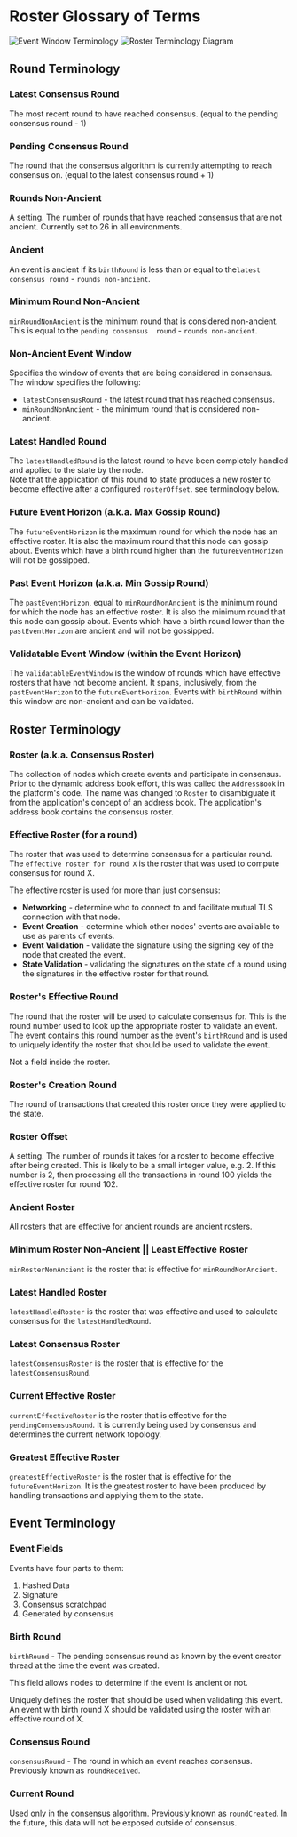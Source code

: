 # Roster Glossary of Terms
![Event Window Terminology](./EventWindowTerminology.drawio.svg)
![Roster Terminology Diagram](./RosterTerminologyDiagram.drawio.svg)
## Round Terminology

### Latest Consensus Round

The most recent round to have reached consensus.  (equal to the pending consensus round - 1)

### Pending Consensus Round

The round that the consensus algorithm is currently attempting to reach consensus on. (equal to the latest 
consensus round + 1)

### Rounds Non-Ancient

A setting. The number of rounds that have reached consensus that are not ancient.  Currently set to 26 in all 
environments. 

### Ancient

An event is ancient if its `birthRound` is less than or equal to the`latest consensus round` - `rounds non-ancient`.

### Minimum Round Non-Ancient

`minRoundNonAncient` is the minimum round that is considered non-ancient.  This is equal to the `pending consensus 
round` - `rounds non-ancient`.

### Non-Ancient Event Window

Specifies the window of events that are being considered in consensus.  The window specifies the following:
* `latestConsensusRound` - the latest round that has reached consensus.
* `minRoundNonAncient` - the minimum round that is considered non-ancient. 

### Latest Handled Round

The `latestHandledRound` is the latest round to have been completely handled and applied to the state by the node.  
Note that the application of this round to state produces a new roster to become effective after a configured 
`rosterOffset`.  see terminology below.  

### Future Event Horizon (a.k.a. Max Gossip Round)  

The `futureEventHorizon` is the maximum round for which the node has an effective roster.  It is also the 
maximum round that this node can gossip about.  Events which have a birth round higher than the `futureEventHorizon` 
will not be gossipped.    

### Past Event Horizon (a.k.a. Min Gossip Round)

The `pastEventHorizon`, equal to `minRoundNonAncient` is the minimum round for which the node has an effective roster. 
It is also the minimum round that this node can gossip about.  Events which have a birth round lower than the
`pastEventHorizon` are ancient and will not be gossipped.

### Validatable Event Window (within the Event Horizon)

The `validatableEventWindow` is the window of rounds which have effective rosters that have not become ancient.  It 
spans, inclusively, from the `pastEventHorizon` to the `futureEventHorizon`.  Events with `birthRound` within this 
window are non-ancient and can be validated.

## Roster Terminology

### Roster (a.k.a. Consensus Roster)

The collection of nodes which create events and participate in consensus.  Prior to the dynamic address book effort, 
this was called the `AddressBook` in the platform's code.  The name was changed to `Roster` to disambiguate it from 
the application's concept of an address book.  The application's address book contains the consensus roster.  

### Effective Roster (for a round) 

The roster that was used to determine consensus for a particular round.  The `effective roster for round X` is the 
roster that was used to compute consensus for round X. 

The effective roster is used for more than just consensus:
* **Networking** - determine who to connect to and facilitate mutual TLS connection with that node. 
* **Event Creation** - determine which other nodes' events are available to use as parents of events.
* **Event Validation** - validate the signature using the signing key of the node that created the event.
* **State Validation** - validating the signatures on the state of a round using the signatures in the effective 
  roster for that round.

### Roster's Effective Round
The round that the roster will be used to calculate consensus for. This is the round number used to look up the 
appropriate roster to validate an event. The event contains this round number as the event's `birthRound` and is 
used to uniquely identify the roster that should be used to validate the event.

Not a field inside the roster. 

### Roster's Creation Round

The round of transactions that created this roster once they were applied to the state. 

### Roster Offset

A setting.  The number of rounds it takes for a roster to become effective after being created. This is likely to be 
a small integer value, e.g. 2. If this number is 2, then processing all the transactions in round 100 yields the 
effective roster for round 102.

### Ancient Roster

All rosters that are effective for ancient rounds are ancient rosters. 

### Minimum Roster Non-Ancient || Least Effective Roster

`minRosterNonAncient` is the roster that is effective for `minRoundNonAncient`.  

### Latest Handled Roster

`latestHandledRoster` is the roster that was effective and used to calculate consensus for the `latestHandledRound`.

### Latest Consensus Roster

`latestConsensusRoster` is the roster that is effective for the `latestConsensusRound`.

### Current Effective Roster

`currentEffectiveRoster` is the roster that is effective for the `pendingConsensusRound`.  It is currently being 
used by consensus and determines the current network topology.  

### Greatest Effective Roster

`greatestEffectiveRoster` is the roster that is effective for the `futureEventHorizon`.  It is the greatest roster 
to have been produced by handling transactions and applying them to the state. 

## Event Terminology

### Event Fields

Events have four parts to them: 
1. Hashed Data
2. Signature
3. Consensus scratchpad
4. Generated by consensus

### Birth Round

`birthRound` - The pending consensus round as known by the event creator thread at the time the event was created. 

This field allows nodes to determine if the event is ancient or not. 

Uniquely defines the roster that should be used when validating this event.  An event with birth round X should be 
validated using the roster with an effective round of X. 

### Consensus Round

`consensusRound` - The round in which an event reaches consensus.  Previously known as `roundReceived`.

### Current Round

Used only in the consensus algorithm. Previously known as `roundCreated`. In the future, this data will 
not be exposed outside of consensus.

